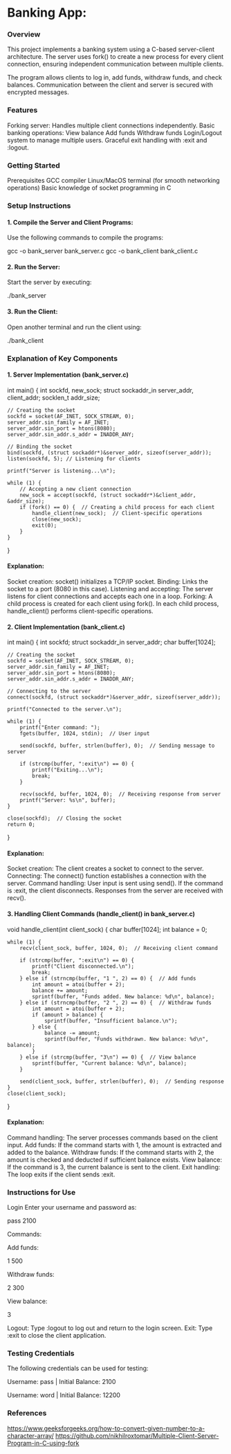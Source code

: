 # Banking App:
### Overview
This project implements a banking system using a C-based server-client architecture. The server uses fork() to create a new process for
every client connection, ensuring independent communication between multiple clients.

The program allows clients to log in, add funds, withdraw funds, and check balances. Communication between the client and server is
secured with encrypted messages.

### Features
Forking server: Handles multiple client connections independently.
Basic banking operations:
View balance
Add funds
Withdraw funds
Login/Logout system to manage multiple users.
Graceful exit handling with :exit and :logout.

### Getting Started
Prerequisites
GCC compiler
Linux/MacOS terminal (for smooth networking operations)
Basic knowledge of socket programming in C

### Setup Instructions

#### 1. Compile the Server and Client Programs:
Use the following commands to compile the programs:

gcc -o bank_server bank_server.c
gcc -o bank_client bank_client.c

#### 2. Run the Server:
Start the server by executing:

./bank_server

#### 3. Run the Client:
Open another terminal and run the client using:

./bank_client

### Explanation of Key Components
#### 1. Server Implementation (bank_server.c)

int main() {
    int sockfd, new_sock;
    struct sockaddr_in server_addr, client_addr;
    socklen_t addr_size;

    // Creating the socket
    sockfd = socket(AF_INET, SOCK_STREAM, 0);
    server_addr.sin_family = AF_INET;
    server_addr.sin_port = htons(8080);
    server_addr.sin_addr.s_addr = INADDR_ANY;

    // Binding the socket
    bind(sockfd, (struct sockaddr*)&server_addr, sizeof(server_addr));
    listen(sockfd, 5); // Listening for clients

    printf("Server is listening...\n");

    while (1) {
        // Accepting a new client connection
        new_sock = accept(sockfd, (struct sockaddr*)&client_addr, &addr_size);
        if (fork() == 0) {  // Creating a child process for each client
            handle_client(new_sock);  // Client-specific operations
            close(new_sock);
            exit(0);
        }
    }
}

#### Explanation:
Socket creation: socket() initializes a TCP/IP socket.
Binding: Links the socket to a port (8080 in this case).
Listening and accepting: The server listens for client connections and accepts each one in a loop.
Forking: A child process is created for each client using fork().
In each child process, handle_client() performs client-specific operations.

#### 2. Client Implementation (bank_client.c)

int main() {
    int sockfd;
    struct sockaddr_in server_addr;
    char buffer[1024];

    // Creating the socket
    sockfd = socket(AF_INET, SOCK_STREAM, 0);
    server_addr.sin_family = AF_INET;
    server_addr.sin_port = htons(8080);
    server_addr.sin_addr.s_addr = INADDR_ANY;

    // Connecting to the server
    connect(sockfd, (struct sockaddr*)&server_addr, sizeof(server_addr));

    printf("Connected to the server.\n");

    while (1) {
        printf("Enter command: ");
        fgets(buffer, 1024, stdin);  // User input

        send(sockfd, buffer, strlen(buffer), 0);  // Sending message to server

        if (strcmp(buffer, ":exit\n") == 0) {
            printf("Exiting...\n");
            break;
        }

        recv(sockfd, buffer, 1024, 0);  // Receiving response from server
        printf("Server: %s\n", buffer);
    }

    close(sockfd);  // Closing the socket
    return 0;
}
#### Explanation:
Socket creation: The client creates a socket to connect to the server.
Connecting: The connect() function establishes a connection with the server.
Command handling:
User input is sent using send().
If the command is :exit, the client disconnects.
Responses from the server are received with recv().

#### 3. Handling Client Commands (handle_client() in bank_server.c)

void handle_client(int client_sock) {
    char buffer[1024];
    int balance = 0;

    while (1) {
        recv(client_sock, buffer, 1024, 0);  // Receiving client command

        if (strcmp(buffer, ":exit\n") == 0) {
            printf("Client disconnected.\n");
            break;
        } else if (strncmp(buffer, "1 ", 2) == 0) {  // Add funds
            int amount = atoi(buffer + 2);
            balance += amount;
            sprintf(buffer, "Funds added. New balance: %d\n", balance);
        } else if (strncmp(buffer, "2 ", 2) == 0) {  // Withdraw funds
            int amount = atoi(buffer + 2);
            if (amount > balance) {
                sprintf(buffer, "Insufficient balance.\n");
            } else {
                balance -= amount;
                sprintf(buffer, "Funds withdrawn. New balance: %d\n", balance);
            }
        } else if (strcmp(buffer, "3\n") == 0) {  // View balance
            sprintf(buffer, "Current balance: %d\n", balance);
        }

        send(client_sock, buffer, strlen(buffer), 0);  // Sending response
    }
    close(client_sock);
}
#### Explanation:
Command handling: The server processes commands based on the client input.
Add funds: If the command starts with 1, the amount is extracted and added to the balance.
Withdraw funds: If the command starts with 2, the amount is checked and deducted if sufficient balance exists.
View balance: If the command is 3, the current balance is sent to the client.
Exit handling: The loop exits if the client sends :exit.

### Instructions for Use
Login
Enter your username and password as:

pass 2100

Commands:

Add funds:

1 500

Withdraw funds:

2 300

View balance:

3

Logout: Type :logout to log out and return to the login screen.
Exit: Type :exit to close the client application.

### Testing Credentials
The following credentials can be used for testing:

Username: pass | Initial Balance: 2100

Username: word | Initial Balance: 12200

### References
https://www.geeksforgeeks.org/how-to-convert-given-number-to-a-character-array/
https://github.com/nikhilroxtomar/Multiple-Client-Server-Program-in-C-using-fork


